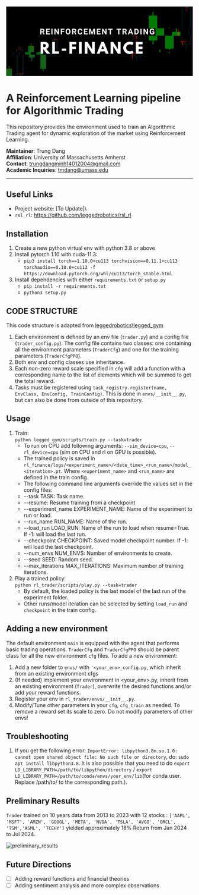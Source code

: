 ![banner](assets/img/banner.png)

# A Reinforcement Learning pipeline for Algorithmic Trading #

This repository provides the environment used to train an Algorithmic Trading agent for dynamic exploration of the market using Reinforcement Learning.


**Maintainer**: Trung Dang\
**Affiliation**: University of Massachusetts Amherst\
**Contact**: trungdangminh14012004@gmail.com\
**Academic Inquiries**: tmdang@umass.edu

---

## Useful Links ##

- Project website: [To Update]\
- `rsl_rl`: https://github.com/leggedrobotics/rsl_rl


## Installation ##
1. Create a new python virtual env with python 3.8 or above
2. Install pytorch 1.10 with cuda-11.3:
    - `pip3 install torch==1.10.0+cu113 torchvision==0.11.1+cu113 torchaudio==0.10.0+cu113 -f https://download.pytorch.org/whl/cu113/torch_stable.html`
3. Install dependencies with either `requirements.txt` or `setup.py`
    - `pip install -r requirements.txt`
    - `python3 setup.py`

## CODE STRUCTURE ##
This code structure is adapted from [leggedrobotics\legged_gym](https://github.com/leggedrobotics/legged_gym)
1. Each environment is defined by an env file (`trader.py`) and a config file (`trader_config.py`). The config file contains two classes: one containing  all the environment parameters (`TraderCfg`) and one for the training parameters (`TraderCfgPPO`).  
2. Both env and config classes use inheritance.  
3. Each non-zero reward scale specified in `cfg` will add a function with a corresponding name to the list of elements which will be summed to get the total reward.  
4. Tasks must be registered using `task_registry.register(name, EnvClass, EnvConfig, TrainConfig)`. This is done in `envs/__init__.py`, but can also be done from outside of this repository.  

## Usage ##
1. Train:  
  ```python legged_gym/scripts/train.py --task=trader```
    -  To run on CPU add following arguments: `--sim_device=cpu`, `--rl_device=cpu` (sim on CPU and rl on GPU is possible).
    - The trained policy is saved in `rl_finance/logs/<experiment_name>/<date_time>_<run_name>/model_<iteration>.pt`. Where `<experiment_name>` and `<run_name>` are defined in the train config.
    -  The following command line arguments override the values set in the config files:
     - --task TASK: Task name.
     - --resume:   Resume training from a checkpoint
     - --experiment_name EXPERIMENT_NAME: Name of the experiment to run or load.
     - --run_name RUN_NAME:  Name of the run.
     - --load_run LOAD_RUN:   Name of the run to load when resume=True. If -1: will load the last run.
     - --checkpoint CHECKPOINT:  Saved model checkpoint number. If -1: will load the last checkpoint.
     - --num_envs NUM_ENVS:  Number of environments to create.
     - --seed SEED:  Random seed.
     - --max_iterations MAX_ITERATIONS:  Maximum number of training iterations.
2. Play a trained policy:  
```python rl_trader/scripts/play.py --task=trader```
    - By default, the loaded policy is the last model of the last run of the experiment folder.
    - Other runs/model iteration can be selected by setting `load_run` and `checkpoint` in the train config.

## Adding a new environment ##
The default environment `main` is equipped with the agent that performs basic trading operations. `TraderCfg` and `TraderCfgPPO` should be parent class for all the new environment `cfg` files. To add a new environment:

1. Add a new folder to `envs/` with `'<your_env>_config.py`, which inherit from an existing environment cfgs  
2. (If needed) implement your environment in <your_env>.py, inherit from an existing environment (`Trader`), overwrite the desired functions and/or add your reward functions.
3. Register your env in `rl_trader/envs/__init__.py`.
4. Modify/Tune other parameters in your `cfg`, `cfg_train` as needed. To remove a reward set its scale to zero. Do not modify parameters of other envs!


## Troubleshooting ##
1. If you get the following error: `ImportError: libpython3.8m.so.1.0: cannot open shared object file: No such file or directory`, do: `sudo apt install libpython3.8`. It is also possible that you need to do `export LD_LIBRARY_PATH=/path/to/libpython/directory` / `export LD_LIBRARY_PATH=/path/to/conda/envs/your_env/lib`(for conda user. Replace /path/to/ to the corresponding path.).

## Preliminary Results ##
`Trader` trained on 10 years data from 2013 to 2023 with 12 stocks : `['AAPL', 'MSFT', 'AMZN', 'GOOGL', 'META', 'NVDA', 'TSLA', 'AVGO', 'ORCL', 'TSM','ASML', 'TCEHY']` yielded approximately 18% Return from Jan 2024 to Jul 2024.

![preliminary_results](assets/img/results.png)

## Future Directions
- [ ] Adding reward functions and financial theories
- [ ] Adding sentiment analysis and more complex observations